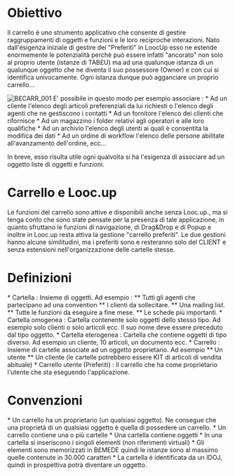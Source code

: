 # Obiettivo
Il carrello è uno strumento applicativo che consente di gestire raggruppamenti di oggetti e funzioni e le loro reciproche interazioni.
Nato dall'esigenza iniziale di gestire dei "Preferiti" in LoocUp esso ne estende enormemente le potenzialità perchè può essere infatti "ancorato" non solo al proprio utente (istanze di TAB£U) ma ad una qualunque istanza di un qualunque oggetto che ne diventa il suo possessore (Owner) e con cui si identifica univocamente. Ogni istanza dunque può agganciare un proprio carrello...

![B£CARR_001](http://localhost:3000/immagini/B£CARR_A/BXCARR_001.png)
E' possibile in questo modo per esempio associare : 
 \* Ad un cliente l'elenco degli articoli preferenziali da lui richiesti o l'elenco degli agenti che ne gestiscono i contatti
 \* Ad un fornitore l'elenco dei clienti che rifornisce
 \* Ad un magazzino i folder relativi agli operatori e alle loro qualifiche
 \* Ad un archivio l'elenco degli utenti ai quali è consentita la modifica dei dati
 \* Ad un ordine di workflow l'elenco delle persone abilitate all'avanzamento dell'ordine, ecc...

In breve, esso risulta utile ogni qualvolta si ha l'esigenza di associare ad un oggetto liste di oggetti e funzioni.

# Carrello e Looc.up
Le funzioni del carrello sono attive e disponibili anche senza Looc.up., ma si tenga conto che sono state pensate per la presenza di tale applicazione, in quanto sfruttano le funzioni di navigazione, di Drag&Drop e di Popup e inoltre in Looc.up resta attiva la gestione "carrello preferiti".
Le due gestioni hanno alcune similitudini, ma i preferiti sono e resteranno solo del CLIENT e senza estensioni nell'organizzazione delle cartelle stesse.

# Definizioni
 \* Cartella :  Insieme di oggetti. Ad esempio : 
 \*\* Tutti gli agenti che partecipano ad una convention
 \*\* I clienti da sollecitare.
 \*\* Una mailing list.
 \*\* Tutte le funzioni da eseguire a fine mese.
 \*\* Le schede più importanti.
 \* Cartella omogenea :  Cartella contenente solo oggetti dello stesso tipo. Ad esempio solo clienti o solo articoli ecc. Il suo nome deve essere preceduto dal tipo oggetto.
 \* Cartella eterogenea : Cartella che contiene oggetti di tipo diverso. Ad esempio un cliente, 10 articoli, un documento ecc.
 \* Carrello :  Insieme di cartelle associate ad un oggetto proprietario. Ad esempio
 \*\* Un utente
 \*\* Un cliente (le cartelle potrebbero essere KIT di articoli di vendita abituale)
 \* Carrello utente (Preferiti) :  Il carrello che ha come proprietario l'utente che sta eseguendo l'applicazione.

# Convenzioni
 \* Un carrello ha un proprietario (un qualsiasi oggetto). Ne consegue che una proprietà di un qualsiasi oggetto è quella di possedere un carrello.
 \* Un carrello contiene una o più cartelle
 \* Una cartella contiene oggetti
 \* In una cartella si inseriscono i singoli elementi (non riferimenti virtuali)
 \* Gli elementi sono memorizzati in B£MEDE quindi le istanze sono al massimo quelle contenute in 30.000 caratteri
 \* La cartella è identificata da un IDOJ, quindi in prospettiva potrà diventare un oggetto.
